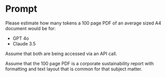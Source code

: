 # Prompt

Please estimate how many tokens a 100 page PDF of an average sized A4 document would be for:

- GPT 4o  
- Claude 3.5  

Assume that both are being accessed via an API call. 

Assume that the 100 page PDF is a corporate sustainability report with formatting and text layout that is common for that subject matter.